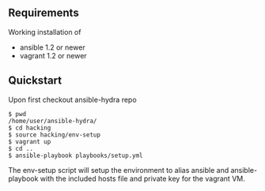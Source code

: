 ## Requirements

Working installation of 

* ansible 1.2 or newer
* vagrant 1.2 or newer

## Quickstart

Upon first checkout ansible-hydra repo

    $ pwd
    /home/user/ansible-hydra/
    $ cd hacking
    $ source hacking/env-setup
    $ vagrant up
    $ cd ..
    $ ansible-playbook playbooks/setup.yml
    
The env-setup script will setup the environment to alias ansible and
ansible-playbook with the included hosts file and private key for the
vagrant VM.
